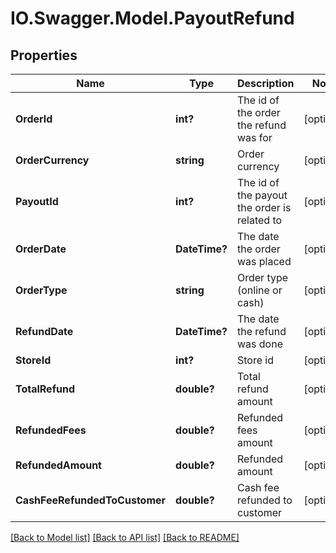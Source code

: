 # IO.Swagger.Model.PayoutRefund
## Properties

Name | Type | Description | Notes
------------ | ------------- | ------------- | -------------
**OrderId** | **int?** | The id of the order the refund was for | [optional] 
**OrderCurrency** | **string** | Order currency | [optional] 
**PayoutId** | **int?** | The id of the payout the order is related to | [optional] 
**OrderDate** | **DateTime?** | The date the order was placed | [optional] 
**OrderType** | **string** | Order type (online or cash) | [optional] 
**RefundDate** | **DateTime?** | The date the refund was done | [optional] 
**StoreId** | **int?** | Store id | [optional] 
**TotalRefund** | **double?** | Total refund amount | [optional] 
**RefundedFees** | **double?** | Refunded fees amount | [optional] 
**RefundedAmount** | **double?** | Refunded amount | [optional] 
**CashFeeRefundedToCustomer** | **double?** | Cash fee refunded to customer | [optional] 

[[Back to Model list]](../README.md#documentation-for-models) [[Back to API list]](../README.md#documentation-for-api-endpoints) [[Back to README]](../README.md)

